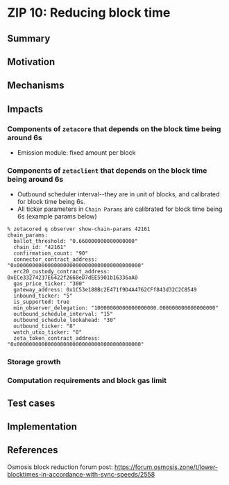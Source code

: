# ZIP 10: Reducing block time 

## Summary

## Motivation

## Mechanisms

## Impacts

### Components of `zetacore` that depends on the block time being around 6s
- Emission module: fixed amount per block

### Components of `zetaclient` that depends on the block time being around 6s
- Outbound scheduler interval--they are in unit of blocks, and calibrated for block time being 6s.
- All ticker parameters in `Chain Params` are calibrated for block time being 6s (example params below)
```
% zetacored q observer show-chain-params 42161
chain_params:
  ballot_threshold: "0.660000000000000000"
  chain_id: "42161"
  confirmation_count: "90"
  connector_contract_address: "0x0000000000000000000000000000000000000000"
  erc20_custody_contract_address: 0xECe33274237E6422f2668eD7dEE5901b16336aA0
  gas_price_ticker: "300"
  gateway_address: 0x1C53e188Bc2E471f9D4A4762CFf843d32C2C8549
  inbound_ticker: "5"
  is_supported: true
  min_observer_delegation: "10000000000000000000.000000000000000000"
  outbound_schedule_interval: "15"
  outbound_schedule_lookahead: "30"
  outbound_ticker: "8"
  watch_utxo_ticker: "0"
  zeta_token_contract_address: "0x0000000000000000000000000000000000000000"
```

### Storage growth

### Computation requirements and block gas limit

## Test cases

## Implementation

## References

Osmosis block reduction forum post: https://forum.osmosis.zone/t/lower-blocktimes-in-accordance-with-sync-speeds/2558
